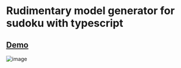 # Rudimentary model generator for sudoku with typescript

## [Demo](https://parsing-tree-systems.github.io/sudoku-model-typescript/) 
![image](https://user-images.githubusercontent.com/5936702/229345060-500a915f-6c01-4c43-9065-de9923d1b103.png)

